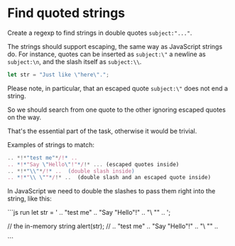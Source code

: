 # Find quoted strings

Create a regexp to find strings in double quotes `subject:"..."`.

The strings should support escaping, the same way as JavaScript strings do. For instance, quotes can be inserted as `subject:\"` a newline as `subject:\n`, and the slash itself as `subject:\\`.

```javascript
let str = "Just like \"here\".";
```

Please note, in particular, that an escaped quote `subject:\"` does not end a string.

So we should search from one quote to the other ignoring escaped quotes on the way.

That's the essential part of the task, otherwise it would be trivial.

Examples of strings to match:

```javascript
.. *!*"test me"*/!* ..  
.. *!*"Say \"Hello\"!"*/!* ... (escaped quotes inside)
.. *!*"\\"*/!* ..  (double slash inside)
.. *!*"\\ \""*/!* ..  (double slash and an escaped quote inside)
```

In JavaScript we need to double the slashes to pass them right into the string, like this:

\`\`\`js run let str = ' .. "test me" .. "Say \"Hello\"!" .. "\\ \"" .. ';

// the in-memory string alert\(str\); // .. "test me" .. "Say \"Hello\"!" .. "\ \"" ..

\`\`\`

